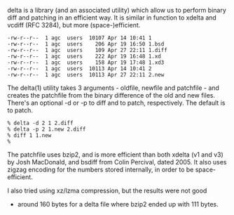 delta is a library (and an associated utility) which allow
us to perform binary diff and patching in an efficient way. It
is similar in function to xdelta and vcdiff (RFC 3284), but more
(space-)efficient.

	-rw-r--r--  1 agc  users  10107 Apr 14 10:41 1
	-rw-r--r--  1 agc  users    206 Apr 19 16:50 1.bsd
	-rw-r--r--  1 agc  users    109 Apr 27 22:11 1.diff
	-rw-r--r--  1 agc  users    222 Apr 19 16:48 1.xd
	-rw-r--r--  1 agc  users    158 Apr 19 17:48 1.xd3
	-rw-r--r--  1 agc  users  10113 Apr 14 10:41 2
	-rw-r--r--  1 agc  users  10113 Apr 27 22:11 2.new

The delta(1) utility takes 3 arguments - oldfile, newfile and
patchfile - and creates the patchfile from the binary difference of
the old and new files. There's an optional -d or -p to diff and
to patch, respectively. The default is to patch.

	% delta -d 2 1 2.diff
	% delta -p 2 1.new 2.diff
	% diff 1 1.new
	%

The patchfile uses bzip2, and is more efficient than both xdelta (v1
and v3) by Josh MacDonald, and bsdiff from Colin Percival, dated 2005. 
It also uses zigzag encoding for the numbers stored internally, in
order to be space-efficient.

I also tried using xz/lzma compression, but the results were not good
- around 160 bytes for a delta file where bzip2 ended up with 111
bytes.
